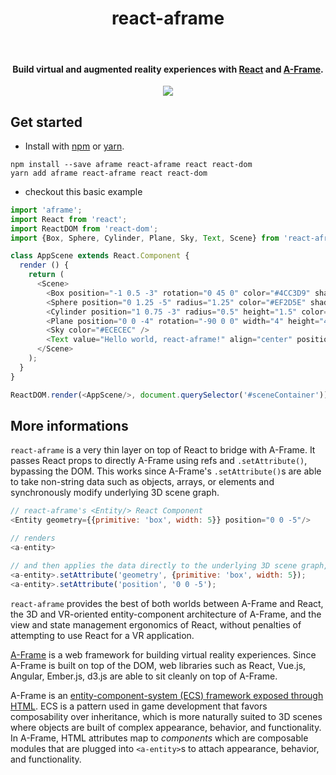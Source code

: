 <h1 align="center">react-aframe</h1>

<br/>

<h4 align="center">
  Build virtual and augmented reality experiences with <b><a href="https://facebook.github.io/react/">React</a></b> and <b><a href="https://aframe.io">A-Frame</a></b>.
</h4>

<center> <img src="https://tnga.github.io/sharedbazar/img/react-aframe.png" /> </center>

## Get started

- Install with [npm](https://www.npmjs.com/package/react-aframe) or
[yarn](https://github.com/yarnpkg/yarn).

```
npm install --save aframe react-aframe react react-dom
yarn add aframe react-aframe react react-dom
```

- checkout this basic example

```js
import 'aframe';
import React from 'react';
import ReactDOM from 'react-dom';
import {Box, Sphere, Cylinder, Plane, Sky, Text, Scene} from 'react-aframe';

class AppScene extends React.Component {
  render () {
    return (
      <Scene>
        <Box position="-1 0.5 -3" rotation="0 45 0" color="#4CC3D9" shadow />
        <Sphere position="0 1.25 -5" radius="1.25" color="#EF2D5E" shadow />
        <Cylinder position="1 0.75 -3" radius="0.5" height="1.5" color="#FFC65D" shadow />
        <Plane position="0 0 -4" rotation="-90 0 0" width="4" height="4" color="#7BC8A4" shadow />
        <Sky color="#ECECEC" />
        <Text value="Hello world, react-aframe!" align="center" position="0 2.3 -1.5" color="#7BC8A4" />
      </Scene>
    );
  }
}

ReactDOM.render(<AppScene/>, document.querySelector('#sceneContainer'));
```
## More informations

`react-aframe` is a very thin layer on top of React to bridge with A-Frame. 
It passes React props to directly A-Frame using refs and `.setAttribute()`, bypassing the DOM. 
This works since A-Frame's `.setAttribute()`s are able to take non-string data such as objects,
arrays, or elements and synchronously modify underlying 3D scene graph.

```js
// react-aframe's <Entity/> React Component
<Entity geometry={{primitive: 'box', width: 5}} position="0 0 -5"/>

// renders
<a-entity>

// and then applies the data directly to the underlying 3D scene graph, bypassing the DOM.
<a-entity>.setAttribute('geometry', {primitive: 'box', width: 5});
<a-entity>.setAttribute('position', '0 0 -5');
```

`react-aframe` provides the best of both worlds between A-Frame and React, the
3D and VR-oriented entity-component architecture of A-Frame, and the view and
state management ergonomics of React, without penalties of attempting to use
React for a VR application.

[A-Frame](https://aframe.io) is a web framework for building virtual reality
experiences. Since A-Frame is built on top of the DOM, web libraries such as
React, Vue.js, Angular, Ember.js, d3.js are able to sit cleanly on top of
A-Frame.

A-Frame is an [entity-component-system (ECS) framework exposed through
HTML](https://aframe.io/docs/). ECS is a pattern used in game development that
favors composability over inheritance, which is more naturally suited to 3D
scenes where objects are built of complex appearance, behavior, and
functionality. In A-Frame, HTML attributes map to *components* which are
composable modules that are plugged into `<a-entity>`s to attach appearance,
behavior, and functionality.
